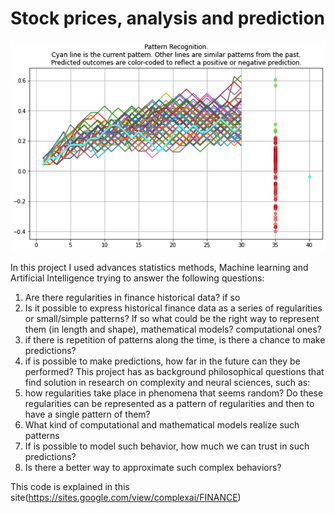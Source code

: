 # Stock prices, analysis and prediction
![patterns](https://github.com/albertoHdzE/finance_1/blob/main/images/pattern2.png)

In this project I used advances statistics methods, Machine learning and Artificial Intelligence trying to answer the following questions:
1) Are there regularities in finance historical data? if so
2) Is it possible to express historical finance data as a series of regularities or small/simple patterns? If so what could be the right way to represent them (in length and shape), mathematical models? computational ones?
3) if there is repetition of patterns along the time, is there a chance to make predictions?
4) if is possible to make predictions, how far in the future can they be performed?
This project has as background philosophical questions that find solution in research on complexity and neural sciences, such as:
1) how regularities take place in  phenomena that seems random? Do these regularities can be represented as a pattern of regularities and then to have a single pattern of them?
2) What kind of computational and mathematical models realize such patterns
3) If is possible to model such behavior, how much we can trust in such predictions?
4) Is there a better way to approximate such complex behaviors? 

This code is explained in this site(https://sites.google.com/view/complexai/FINANCE)

